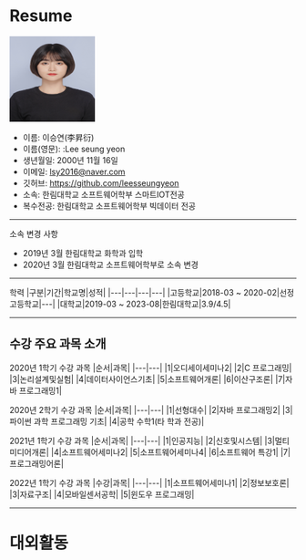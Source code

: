 # Resume

<img src = 증명사진(고화질).jpg height=150 width=150>
 
 * 이름: 이승연(李昇衍)
 * 이름(영문): :Lee seung yeon
 * 생년월일: 2000년 11월 16일
 * 이메일: lsy2016@naver.com
 * 깃허브: https://github.com/leesseungyeon
 * 소속: 한림대학교 소프트웨어학부 스마트IOT전공
 * 복수전공: 한림대학교 소프트웨어학부 빅데이터 전공
 ---
소속 변경 사항
* 2019년 3월 한림대학교 화학과 입학   
* 2020년 3월 한림대학교 소프트웨어학부로 소속 변경
---
학력
|구분|기간|학교명|성적|
|---|---|---|---|
|고등학교|2018-03 ~ 2020-02|선정고등학교|---|
|대학교|2019-03 ~ 2023-08|한림대학교|3.9/4.5|
 
 ----------------------------
수강 주요 과목 소개
---
2020년 1학기 수강 과목
|순서|과목|
|---|---|
|1|오디세이세미나2|
|2|C 프로그래밍|
|3|논리설계및실험|
|4|데이터사이언스기초|
|5|소프트웨어개론|
|6|이산구조론|
|7|자바 프로그래밍1|   

2020년 2학기 수강 과목
|순서|과목|
|---|---|
|1|선형대수|
|2|자바 프로그래밍2|
|3|파이썬 과학 프로그래밍 기초|
|4|공학 수학1(타 학과 전공)|


2021년 1학기 수강 과목
|순서|과목|
|---|---|
|1|인공지능|
|2|신호및시스템|
|3|멀티미디어개론|
|4|소프트웨어세미나2|
|5|소프트웨어세미나4|
|6|소프트웨어 특강1|
|7|프로그래밍어론|

2022년 1학기 수강 과목
|수강|과목|
|---|---|
|1|소프트웨어세미나1|
|2|정보보호론|
|3|자료구조|
|4|모바일센서공학|
|5|윈도우 프로그래밍|

---
# 대외활동


